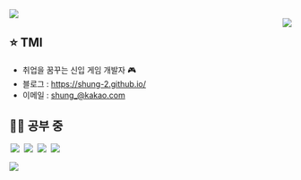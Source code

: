 <!-- 방문자수 -->
<div align='left'>
<a href="https://hits.seeyoufarm.com"><img src="https://hits.seeyoufarm.com/api/count/incr/badge.svg?url=https%3A%2F%2Fgithub.com%2FShung-2&count_bg=%23F5C110&title_bg=%235C5C5C&icon=openai.svg&icon_color=%23F5C110&title=Visitors&edge_flat=false"/></a>
</div>

<!-- 백준 연동 -->
<img align='right' src="http://mazassumnida.wtf/api/v2/generate_badge?boj=hailsy">

<!-- 소개 -->
## ⭐ TMI
- 취업을 꿈꾸는 신입 게임 개발자 🎮 
- 블로그 : https://shung-2.github.io/
- 이메일 : <shung_@kakao.com>

## 🐱‍💻 공부 중

<!-- 아이콘 이미지 (순서 C, C++, C#, Unity -->
<img src = "https://img.shields.io/badge/-C-black?style=flat&logo=c%2B%2B" style="height : auto; margin-left : 2px; margin-right : 2px;"/> <img src = "https://img.shields.io/badge/-C++-black?style=flat&logo=c%2B%2B" style="height : auto; margin-left : 2px; margin-right : 2px;"/> <img src = "https://img.shields.io/badge/-C%23%20-black?style=flat&logo=C%20Sharp" style="height : auto; margin-left : 2px; margin-right : 2px;"/> <img src = "https://img.shields.io/badge/unity%20-%23000000.svg?&style=flat&logo=unity&logoColor=white" style="height : auto; margin-left : 2px; margin-right : 2px;"/>

<!-- 깃허브 커밋 양 -->
<img align='left' src="https://github-readme-stats.vercel.app/api?username=Shung-2&show_icons=true&theme=dark">
